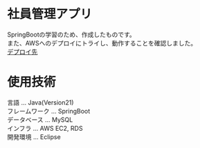 # 社員管理アプリ
SpringBootの学習のため、作成したものです。  
また、AWSへのデプロイにトライし、動作することを確認しました。  
[デプロイ先](http://13.53.38.158:8080/index)

# 使用技術
言語 ... Java(Version21)  
フレームワーク ... SpringBoot  
データベース ... MySQL  
インフラ ... AWS EC2, RDS  
開発環境 ... Eclipse  
